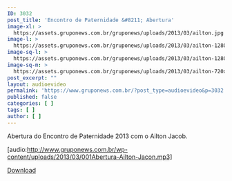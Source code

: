 ```yaml
---
ID: 3032
post_title: 'Encontro de Paternidade &#8211; Abertura'
image-xl: >
  https://assets.gruponews.com.br/gruponews/uploads/2013/03/ailton.jpg
image-l: >
  https://assets.gruponews.com.br/gruponews/uploads/2013/03/ailton-1280x483.jpg
image-sq-l: >
  https://assets.gruponews.com.br/gruponews/uploads/2013/03/ailton-1280x483.jpg
image-sq-m: >
  https://assets.gruponews.com.br/gruponews/uploads/2013/03/ailton-720x483.jpg
post_excerpt: ""
layout: audioevideo
permalink: 'https://www.gruponews.com.br/?post_type=audioevideo&p=3032'
published: false
categories: [ ]
tags: [ ]
author: [ ]
---
```

Abertura do Encontro de Paternidade 2013 com o Ailton Jacob.

[audio:http://www.gruponews.com.br/wp-content/uploads/2013/03/001Abertura-Ailton-Jacon.mp3]

<a href="http://www.gruponews.com.br/wp-content/uploads/2013/03/001Abertura-Ailton-Jacon.mp3">Download</a>